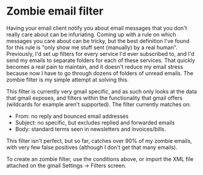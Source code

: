 Zombie email filter
====================

Having your email client notify you about email messages that you don't really care about can be infuriating. Coming up with a rule on which messages you care about can be tricky, but the best definition I've found for this rule is "only show me stuff sent (manually) by a real human". Previously, I'd set up filters for every service I'd ever subscribed to, and I'd send my emails to separate folders for each of these services. That quickly becomes a real pain to maintain, and it doesn't reduce my email stress because now I have to go through dozens of folders of unread emails. The zombie filter is my simple attempt at solving this.

This filter is currently very gmail specific, and as such only looks at the data that gmail exposes, and filters within the functionality that gmail offers (wildcards for example aren't supported). The filter currently matches on:

* From: no reply and bounced email addresses
* Subject: no specific, but excludes replied and forwarded emails
* Body: standard terms seen in newsletters and invoices/bills.

This filter isn't perfect, but so far, catches over 90% of my zombie emails, with very few false positives (although I don't get that many emails).

To create an zombie filter, use the conditions above, or import the XML file attached on the gmail Settings -> Filters screen.
